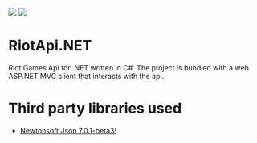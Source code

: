 ![](https://s3-us-west-1.amazonaws.com/riot-api/img/riot-api-landing.png)
![](http://www.brandsoftheworld.com/sites/default/files/styles/logo-thumbnail/public/052011/microsoft_.net_.png?itok=yeSwxY-i)

# RiotApi.NET
Riot Games Api for .NET written in C#. The project is bundled with a web ASP.NET MVC client that interacts with the 
api.

# Third party libraries used
* [Newtonsoft.Json 7.0.1-beta3!](https://github.com/JamesNK/Newtonsoft.Json)
